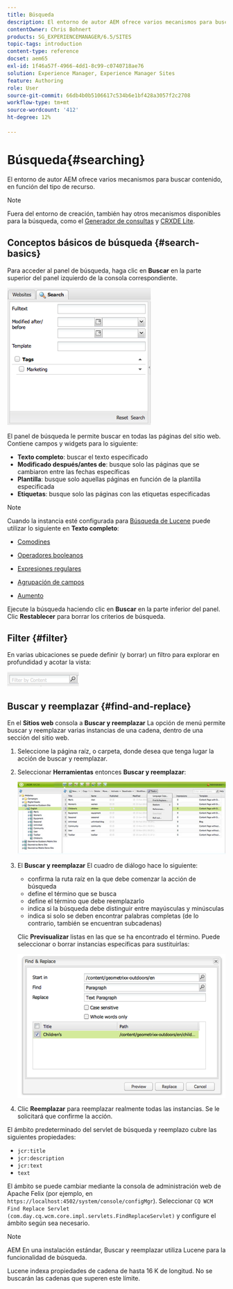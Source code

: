 ```yaml
---
title: Búsqueda
description: El entorno de autor AEM ofrece varios mecanismos para buscar contenido, en función del tipo de recurso.
contentOwner: Chris Bohnert
products: SG_EXPERIENCEMANAGER/6.5/SITES
topic-tags: introduction
content-type: reference
docset: aem65
exl-id: 1f46a57f-4966-4dd1-8c99-c0740718ae76
solution: Experience Manager, Experience Manager Sites
feature: Authoring
role: User
source-git-commit: 66db4b0b5106617c534b6e1bf428a3057f2c2708
workflow-type: tm+mt
source-wordcount: '412'
ht-degree: 12%

---
```


# Búsqueda{#searching}

El entorno de autor AEM ofrece varios mecanismos para buscar contenido, en función del tipo de recurso.

>[!NOTE]
>
>Fuera del entorno de creación, también hay otros mecanismos disponibles para la búsqueda, como el [Generador de consultas](/help/sites-developing/querybuilder-api.md) y [CRXDE Lite](/help/sites-developing/developing-with-crxde-lite.md).

## Conceptos básicos de búsqueda {#search-basics}

Para acceder al panel de búsqueda, haga clic en **Buscar** en la parte superior del panel izquierdo de la consola correspondiente.

![chlimage_1-101](assets/chlimage_1-101.png)

El panel de búsqueda le permite buscar en todas las páginas del sitio web. Contiene campos y widgets para lo siguiente:

* **Texto completo**: buscar el texto especificado
* **Modificado después/antes de**: busque solo las páginas que se cambiaron entre las fechas específicas
* **Plantilla**: busque solo aquellas páginas en función de la plantilla especificada
* **Etiquetas**: busque solo las páginas con las etiquetas especificadas

>[!NOTE]
>
>Cuando la instancia esté configurada para [Búsqueda de Lucene](/help/sites-deploying/queries-and-indexing.md) puede utilizar lo siguiente en **Texto completo**:
>
>* [Comodines](https://lucene.apache.org/core/5_3_1/queryparser/org/apache/lucene/queryparser/classic/package-summary.html#Wildcard_Searches)
>* [Operadores booleanos](https://lucene.apache.org/core/5_3_1/queryparser/org/apache/lucene/queryparser/classic/package-summary.html#Boolean_operators)
>
>* [Expresiones regulares](https://lucene.apache.org/core/5_3_1/queryparser/org/apache/lucene/queryparser/classic/package-summary.html#Regexp_Searches)
>* [Agrupación de campos](https://lucene.apache.org/core/5_3_1/queryparser/org/apache/lucene/queryparser/classic/package-summary.html#Field_Grouping)
>* [Aumento](https://lucene.apache.org/core/5_3_1/queryparser/org/apache/lucene/queryparser/classic/package-summary.html#Boosting_a_Term)
>

Ejecute la búsqueda haciendo clic en **Buscar** en la parte inferior del panel. Clic **Restablecer** para borrar los criterios de búsqueda.

## Filter {#filter}

En varias ubicaciones se puede definir (y borrar) un filtro para explorar en profundidad y acotar la vista:

![chlimage_1-102](assets/chlimage_1-102.png)

## Buscar y reemplazar {#find-and-replace}

En el **Sitios web** consola a **Buscar y reemplazar** La opción de menú permite buscar y reemplazar varias instancias de una cadena, dentro de una sección del sitio web.

1. Seleccione la página raíz, o carpeta, donde desea que tenga lugar la acción de buscar y reemplazar.
1. Seleccionar **Herramientas** entonces **Buscar y reemplazar**:

   ![screen_shot_2012-02-15at120346pm](assets/screen_shot_2012-02-15at120346pm.png)

1. El **Buscar y reemplazar** El cuadro de diálogo hace lo siguiente:

   * confirma la ruta raíz en la que debe comenzar la acción de búsqueda
   * define el término que se busca
   * define el término que debe reemplazarlo
   * indica si la búsqueda debe distinguir entre mayúsculas y minúsculas
   * indica si solo se deben encontrar palabras completas (de lo contrario, también se encuentran subcadenas)

   Clic **Previsualizar** listas en las que se ha encontrado el término. Puede seleccionar o borrar instancias específicas para sustituirlas:

   ![screen_shot_2012-02-15at120719pm](assets/screen_shot_2012-02-15at120719pm.png)

1. Clic **Reemplazar** para reemplazar realmente todas las instancias. Se le solicitará que confirme la acción.

El ámbito predeterminado del servlet de búsqueda y reemplazo cubre las siguientes propiedades:

* `jcr:title`
* `jcr:description`
* `jcr:text`
* `text`

El ámbito se puede cambiar mediante la consola de administración web de Apache Felix (por ejemplo, en `https://localhost:4502/system/console/configMgr`). Seleccionar `CQ WCM Find Replace Servlet (com.day.cq.wcm.core.impl.servlets.FindReplaceServlet)` y configure el ámbito según sea necesario.

>[!NOTE]
>
>AEM En una instalación estándar, Buscar y reemplazar utiliza Lucene para la funcionalidad de búsqueda.
>
>Lucene indexa propiedades de cadena de hasta 16 K de longitud. No se buscarán las cadenas que superen este límite.

